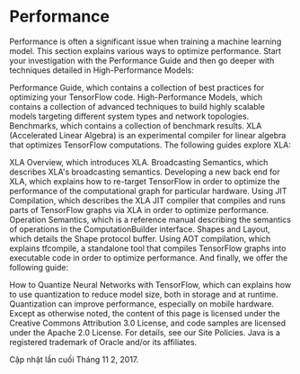# Performance

Performance is often a significant issue when training a machine learning model. This section explains various ways to optimize performance. Start your investigation with the Performance Guide and then go deeper with techniques detailed in High-Performance Models:

Performance Guide, which contains a collection of best practices for optimizing your TensorFlow code.
High-Performance Models, which contains a collection of advanced techniques to build highly scalable models targeting different system types and network topologies.
Benchmarks, which contains a collection of benchmark results.
XLA (Accelerated Linear Algebra) is an experimental compiler for linear algebra that optimizes TensorFlow computations. The following guides explore XLA:

XLA Overview, which introduces XLA.
Broadcasting Semantics, which describes XLA's broadcasting semantics.
Developing a new back end for XLA, which explains how to re-target TensorFlow in order to optimize the performance of the computational graph for particular hardware.
Using JIT Compilation, which describes the XLA JIT compiler that compiles and runs parts of TensorFlow graphs via XLA in order to optimize performance.
Operation Semantics, which is a reference manual describing the semantics of operations in the ComputationBuilder interface.
Shapes and Layout, which details the Shape protocol buffer.
Using AOT compilation, which explains tfcompile, a standalone tool that compiles TensorFlow graphs into executable code in order to optimize performance.
And finally, we offer the following guide:

How to Quantize Neural Networks with TensorFlow, which can explains how to use quantization to reduce model size, both in storage and at runtime. Quantization can improve performance, especially on mobile hardware.
Except as otherwise noted, the content of this page is licensed under the Creative Commons Attribution 3.0 License, and code samples are licensed under the Apache 2.0 License. For details, see our Site Policies. Java is a registered trademark of Oracle and/or its affiliates.

Cập nhật lần cuối Tháng 11 2, 2017.
